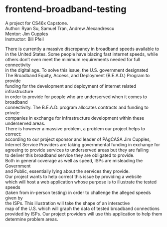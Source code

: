 # frontend-broadband-testing

A project for CS46x Capstone.  
Author: Ryan Su, Samuel Tran, Andrew Alexandrescu  
Mentor: Jim Cupples  
Instructor: Bill Pfeil  

There is currently a massive discrepancy in broadband speeds available to  
in the United States. Some people have blazing fast internet speeds, while  
others don’t even meet the minimum requirements needed for full connectivity  
in the digital age. To solve this issue, the U.S. government designated  
The Broadband Equity, Access, and Deployment (B.E.A.D.) Program to provide  
funding for the development and deployment of internet related infrastructure  
in order to provide for people who are underserved when it comes to broadband  
connectivity. The B.E.A.D. program allocates contracts and funding to private  
companies in exchange for infrastructure development within these underserved areas.  
There is however a massive problem, a problem our project helps to correct:  
according to our project sponsor and leader of PAgCASA Jim Cupples,  
Internet Service Providers are taking governmental funding in exchange for  
agreeing to provide services to underserved areas but they are failing  
to deliver this broadband service they are obligated to provide.  
Both in general coverage as well as speed, ISPs are misleading the Government  
and Public, essentially lying about the services they provide.  
Our project wants to help correct this issue by providing a website  
which will host a web application whose purpose is to illustrate the tested speeds  
(taken from in-person testing) in order to challenge the alleged speeds given by  
the ISPs. This illustration will take the shape of an interactive  
map of the U.S. which will graph the data of tested broadband connections  
provided by ISPs. Our project providers will use this application to help them determine problem areas.  
    
